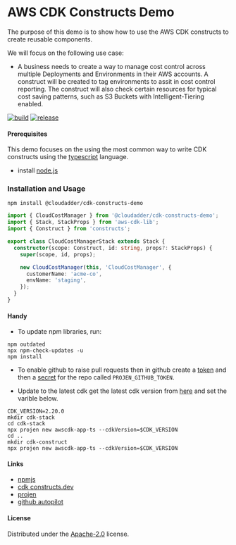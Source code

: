 # AWS CDK Constructs Demo
The purpose of this demo is to show how to use the AWS CDK constructs to create reusable components.

We will focus on the following use case:

* A business needs to create a way to manage cost control across multiple Deployments and Environments in their AWS accounts.  A construct will be created to tag environments to assit in cost control reporting.  The construct will also check certain resources for typical cost saving patterns, such as S3 Buckets with Intelligent-Tiering enabled.

[![build](https://github.com/cloudadder/cdk-constructs-demo/actions/workflows/build.yml/badge.svg)](https://github.com/cloudadder/cdk-constructs-demo/actions/workflows/build.yml)
[![release](https://github.com/cloudadder/cdk-constructs-demo/actions/workflows/release.yml/badge.svg)](https://github.com/cloudadder/cdk-constructs-demo/actions/workflows/release.yml)

#### Prerequisites
This demo focuses on the using the most common way to write CDK constructs using the [typescript](https://www.typescriptlang.org/) language.

* install [node.js](https://nodejs.org/en/)

### Installation and Usage

```console
npm install @cloudadder/cdk-constructs-demo
```
```typescript
import { CloudCostManager } from '@cloudadder/cdk-constructs-demo';
import { Stack, StackProps } from 'aws-cdk-lib';
import { Construct } from 'constructs';

export class CloudCostManagerStack extends Stack {
  constructor(scope: Construct, id: string, props?: StackProps) {
    super(scope, id, props);

    new CloudCostManager(this, 'CloudCostManager', {
      customerName: 'acme-co',
      envName: 'staging',
    });
  }
}
```

#### Handy
* To update npm libraries, run:
```console
npm outdated
npx npm-check-updates -u
npm install
```
* To enable github to raise pull requests then in github create a [token](https://docs.github.com/en/authentication/keeping-your-account-and-data-secure/creating-a-personal-access-token) and then a [secret](https://github.com/Azure/actions-workflow-samples/blob/master/assets/create-secrets-for-GitHub-workflows.md) for the repo called `PROJEN_GITHUB_TOKEN`.

* Update to the latest cdk
get the latest cdk version from [here](https://docs.aws.amazon.com/cdk/api/v2/) and set the varible below.
```
CDK_VERSION=2.20.0
mkdir cdk-stack
cd cdk-stack
npx projen new awscdk-app-ts --cdkVersion=$CDK_VERSION
cd ..
mkdir cdk-construct
npx projen new awscdk-app-ts --cdkVersion=$CDK_VERSION
```


#### Links
* [npmjs](https://www.npmjs.com/package/@cloudadder/cdk-constructs-demo)
* [cdk constructs.dev](https://constructs.dev/packages/@cloudadder/cdk-constructs-demo)
* [projen](https://github.com/projen/projen)
* [github autopilot](https://copilot.github.com/)

#### License

Distributed under the [Apache-2.0](./LICENSE) license.

